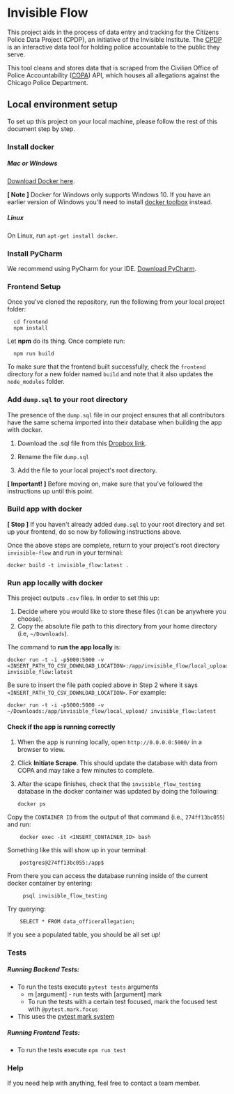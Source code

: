 #  Invisible Flow 

This project aids in the process of data entry and tracking for the Citizens Police Data Project (CPDP), an initiative of the Invisible Institute. The [CPDP](https://cpdp.co/) is an interactive data tool for holding police accountable to the public they serve.
  
This tool cleans and stores data that is scraped from the Civilian Office of Police Accountability ([COPA](https://www.chicagocopa.org/about-copa/mission-history/)) API, which houses all allegations against the Chicago Police Department.


## Local environment setup
To set up this project on your local machine, please follow the rest of this document step by step.

### Install docker
##### Mac or Windows
[Download Docker here](https://www.docker.com/products/docker). 

**[ Note ]** Docker for Windows only supports Windows 10. If you have an earlier version of Windows you'll need to install  [docker toolbox](https://docs.docker.com/toolbox/toolbox_install_windows/)  instead.
##### Linux
On Linux, run  `apt-get install docker`. 

### Install PyCharm
We recommend using PyCharm for your IDE. 
[Download PyCharm](https://www.jetbrains.com/pycharm/download/#section=mac).

### Frontend Setup
Once you've cloned the repository, run the following from your local project folder:
  

      cd frontend
      npm install
  

Let **npm** do its thing. Once complete run:

      npm run build

To make sure that the frontend built successfully, check the `frontend` directory for a new folder named `build` and note that it also updates the `node_modules` folder.

### Add `dump.sql` to your root directory
The presence of the `dump.sql` file in our project ensures that all contributors have the same schema imported into their database when building the app with docker. 

 1. Download the .sql file from this [Dropbox link](https://www.dropbox.com/s/riixbrze6apmcrn/cpdp-apr-5-2019.sql?dl=0).
    
 2. Rename the file `dump.sql` 
 3. Add the file to your local project's root directory.

****[ Important! ]**** Before moving on, make sure that you've followed the instructions up until this point.

### Build app with docker

**[ Stop ]** If you haven't already added `dump.sql` to your root directory and set up your frontend, do so now by following instructions above.

Once the above steps are complete, return to your project's root directory `invisible-flow` and run in your terminal:

    docker build -t invisible_flow:latest .

### Run app locally with docker
This project outputs `.csv` files. In order to set this up: 

 1. Decide where you would like to store these files (it can be anywhere you choose). 
 2. Copy the absolute file path to this directory from your home directory (i.e, `~/Downloads`).

The command to **run the app locally** is:

    docker run -t -i -p5000:5000 -v <INSERT_PATH_TO_CSV_DOWNLOAD_LOCATION>:/app/invisible_flow/local_upload/ invisible_flow:latest

Be sure to insert the file path copied above in Step 2 where it says `<INSERT_PATH_TO_CSV_DOWNLOAD_LOCATION>`. For example: 

    docker run -t -i -p5000:5000 -v ~/Downloads:/app/invisible_flow/local_upload/ invisible_flow:latest


#### Check if the app is running correctly
 1. When the app is running locally, open `http://0.0.0.0:5000/` in a browser to view. 
 2. Click **Initiate Scrape**. This should update the database with data from COPA and may take a few minutes to complete.
 3. After the scape finishes, check that the `invisible_flow_testing` database in the docker container was updated by doing the following:

	
	    docker ps
    
   Copy the `CONTAINER ID` from the output of that command (i.e., `274ff13bc055`) and run:
    
	    docker exec -it <INSERT_CONTAINER_ID> bash
	
Something like this will show up in your terminal: 

	    postgres@274ff13bc055:/app$

From there you can access the database running inside of the current docker container by entering: 
	 
		 psql invisible_flow_testing

Try querying:
		
		SELECT * FROM data_officerallegation;
If you see a populated table, you should be all set up!


### Tests 
##### Running Backend Tests:  
* To run the tests execute `pytest tests`  arguments  
	* m [argument] - run tests with [argument] mark  
    * To run the tests with a certain test focused, mark the focused test with `@pytest.mark.focus`  
 * This uses the [pytest mark system](https://docs.pytest.org/en/latest/mark.html)  
  
##### Running Frontend Tests:  
* To run the tests execute `npm run test`

### Help

 If you need help with anything, feel free to contact a team member.